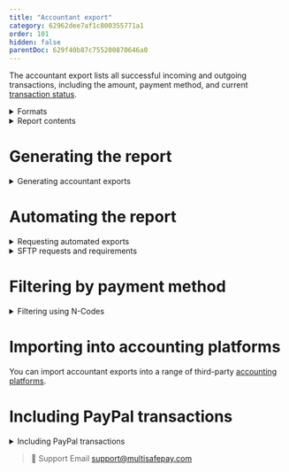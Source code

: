 ```yaml
---
title: "Accountant export"
category: 62962dee7af1c800355771a1
order: 101
hidden: false
parentDoc: 629f40b87c755200870646a0
---
```


The accountant export lists all successful incoming and outgoing transactions, including the amount, payment method, and current [transaction status](/about-payments/multisafepay-statuses/).

<details id="formats">
<summary>Formats</summary>
<br>

- CAMT053
- CODA
- CSV
- MT940
- XLS
- XLSX

</details>

<details id="report-contents">
<summary>Report contents</summary>
<br>

| Headers | Description |
|---|---|
| Report created | The date the report was generated |
| Merchant ID | Your MultiSafepay account number |
| Date from | The start date of the reporting period |
| Date till | The end date of the reporting period |
| Currency | The currency of transactions |
| Opening balance | The balance at the start date |
| Total credit | The amount credited in the report period |
| Total debit | The amount debited in the report period |
| Closing balance | The balance at the end date |
| **Columns** | **Description** |
| Completed date/time | The date and time the transaction was completed |
| Amount | The transaction amount |
| Creditdebit | C means credit, D means debit |
| Typetransaction | See [N-codes for identifying payment methods](/reports/n-codes/) |
| Paymenttype | A MultiSafepay fee, or the payment method |
| Description 2-4 | Descriptions of the order |
| Tr status | The [transaction status](/about-payments/multisafepay-statuses/) |
| Ms description | The website name |
| Mt merchanttransactionid | Your unique identifier for the order |
| Mt cust firstname | The customer’s first name |
| Mt cust lastname | The customer’s last name |
| Mt cust city | The customer's city |
| Mt cust country | The customer's country |
| Invoice ID | Your internal invoice ID |

</details>

# Generating the report

<details id="generating-accountant-exports">
<summary>Generating accountant exports</summary>
<br>

1. Sign in to your [live](https://merchant.multisafepay.com) or [test](https://testmerchant.multisafepay.com) dashboard.
2. Go to **Reports** > **Accountant export**.
3. From the **Date selection** list, select the relevant timeframe (last 2 years only), and then click **Apply**.
4. From the **Currency** list, select the relevant currency.
5. From the **Report type** list, select the relevant export format. 
6. **Group costs in 1 record** toggle:   
    - **Yes**: Show only the total of all MultiSafepay transaction fees for the selected timeframe.
    - **No**: List each MultiSafepay fee below the matching transaction.
7. Click **Generate report**.

</details>

# Automating the report

<details id="requesting-automated-exports">
<summary>Requesting automated exports</summary>
<br>

To request automated accountant exports, email the following information to <integration@multisafepay.com>:

- Your account ID: Top-right corner of your MultiSafepay dashboard
- Method: SFTP Pull or Push request
- Frequency: Daily, weekly, or monthly
- File format: CAMT053, CODA, CSV, MT940, XLS, or XLSX
- Desired time: Based on Central European (Summer) Time (CET/CEST)
- MultiSafepay transaction fees: Total or listed separately

To view the autogenerated reports in your [MultiSafepay dashboard](https://merchant.multisafepay.com/), click the **Messages** icon in the top-right corner.

</details>

<details id="SFTP-requests-and-requirements">
<summary>SFTP requests and requirements</summary>
<br>

- SFTP:  
  - Pull request: We give you access to a MultiSafepay SFTP server.
  - Push request: You give us access to your SFTP server.

- We support SFTP with username/password and username/SSH keys.
- For SFTP connections, we only support ports **22** and **2222**.
- Make sure our IP address is on your allow list. For a list of MultiSafepay IP addresses, email <integration@multisafepay.com>
- To deliver the report using SFTP Push requests, you must support the following protocols on your SFTP server:

  sh-ed25519,
  rsa-sha2-512,
  rsa-sha2-256,
  ecdsa-sha2-nistp521,
  ecdsa-sha2-nistp384,
  ecdsa-sha2-nistp256,
  ssh-rsa

</details >

# Filtering by payment method

<details id="filtering-using-n-codes">
<summary>Filtering using N-Codes</summary>
<br>
To identify transactions in reports by payment method, use the following N-codes:

| N-Code | Transaction type  |
|---|---|
| N001   | [MASTERCARD](/payment-methods/mastercard)  |
| N002   | [VISA](/payment-methods/visa)   |
| N003   | [MAESTRO](/payment-methods/maestro)   |
| N004   | WALLET |
| N006   | [DANKORT](/payment-methods/dankort)   |
| N016   | [ALIPAY](/payment-methods/alipay)   |
| N017   | [DOTPAY](/payment-methods/dotpay)   |
| N018   | [POSTEPAY](/payment-methods/postepay)  |
| N021   | [IDEAL](/payment-methods/ideal)   |
| N031   | [GIROPAY](/payment-methods/giropay)   |
| N081   | [BANKTRANS](/payment-methods/bank-transfer)  |
| N085   | [AMEX](/payment-methods/american-express)     |
| N086   | [KLARNA](/payment-methods/klarna)    |
| N088   | [PAYAFTER](/payment-methods/pay-after-delivery)  |
| N089   | [SANTANDER](/payment-methods/betaal-per-maand)  |
| N090   | [in3](/payment-methods/in3)  |
| N092   | [DIRECTBANK](/payment-methods/sofort)  |
| N093   | CURRENCY CONVERSION |
| N094   | [MISTERCASH](/payment-methods/bancontact)  |
| N095   | [CHARGEBACK](/payments/chargebacks/) |
| N096   | WITHDRAWAL |
| N097   | Refund  |
| N098   | [COUPON](/payment-methods/gift-cards)  | 
| N101   | [DIRDEB](/payment-methods/sepa-direct-debit) | 
| N102   | [iDEAL QR](/payment-methods/ideal) |
| N102   | [BELFIUS](/payment-methods/belfius) |
| N103   | [EPS](/payment-methods/eps) |
| N104   | [EINVOICE](/payment-methods/e-invoicing) |
| N105   | [AFTERPAY](/payment-methods/afterpay) |
| N107   | FERBUY  |
| N108   | [TRUSTLY](/payment-methods/trustly) |
| N109   | [KBC](/payment-methods/cbc-kbc) | 
| N913   | FEE  |

</details>

# Importing into accounting platforms

You can import accountant exports into a range of third-party [accounting platforms](/accounting/integrations/).

# Including PayPal transactions

<details id="including-paypal-transactions">
<summary>Including PayPal transactions</summary>
<br>

MultiSafepay does not collect funds for PayPal, therefore these transactions don't automatically appear in the report.  


To include them, in your dashboard or [backend](/glossaries/multisafepay-glossary/#backend), set the transaction status to **Completed**.

</details >

> 💬  Support
> Email <support@multisafepay.com>